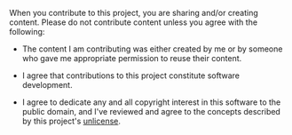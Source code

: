 When you contribute to this project, you are sharing and/or creating content. Please do not contribute content unless you agree with the following:

* The content I am contributing was either created by me or by someone who gave me appropriate permission to reuse their content.

* I agree that contributions to this project constitute software development. 

* I agree to dedicate any and all copyright interest in this software to the public domain, and I've reviewed and agree to the concepts described by this project's [unlicense](https://github.com/open-austin/data-portal-analysis/blob/master/LICENSE.md).
